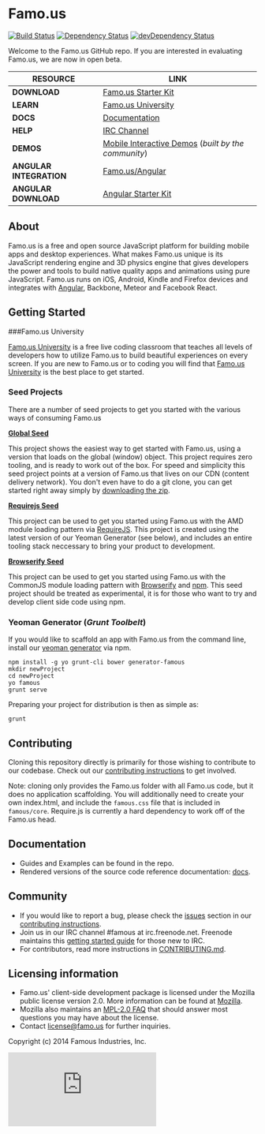 Famo.us
=======

[![Build Status](https://travis-ci.org/Famous/famous.svg?branch=master)](https://travis-ci.org/Famous/famous) [![Dependency Status](https://david-dm.org/Famous/famous.svg)](https://david-dm.org/Famous/famous) [![devDependency Status](https://david-dm.org/Famous/famous/dev-status.svg)](https://david-dm.org/Famous/famous#info=devDependencies)

Welcome to the Famo.us GitHub repo. If you are interested in evaluating Famo.us, we are now in open beta.

| RESOURCE | LINK |
|------------|---------|
| **DOWNLOAD** | [Famo.us Starter Kit][starter-kit] |
| **LEARN** | [Famo.us University][famous-university] |
| **DOCS** | [Documentation][famous-docs] |
| **HELP** | [IRC Channel][IRC] |
| **DEMOS** | [Mobile Interactive Demos][famous-demos] (*built by the community*)|
| **ANGULAR INTEGRATION** | [Famo.us/Angular][famous-angular] |
| **ANGULAR DOWNLOAD** | [Angular Starter Kit][famous-angular-starter-kit] |

## About

Famo.us is a free and open source JavaScript platform for building mobile apps and desktop experiences. What makes Famo.us unique is its JavaScript rendering engine and 3D physics engine that gives developers the power and tools to build native quality apps and animations using pure JavaScript. Famo.us runs on iOS, Android, Kindle and Firefox devices and integrates with [Angular][famous-angular], Backbone, Meteor and Facebook React. 

## Getting Started

###Famo.us University

[Famo.us University][famous-university] is a free live coding classroom that teaches all levels of developers how to utilize Famo.us to build beautiful experiences on every screen.  If you are new to Famo.us or to coding you will find that [Famo.us University][famous-university] is the best place to get started.

### Seed Projects

There are a number of seed projects to get you started with the various ways of consuming Famo.us

**[Global Seed][global-seed]**

This project shows the easiest way to get started with Famo.us, using a version that loads on the global (window) object.  This project requires zero tooling, and is ready to work out of the box.  For speed and simplicity this seed project points at a version of Famo.us that lives on our CDN (content delivery network).  You don't even have to do a git clone, you can get started right away simply by [downloading the zip][global-seed-download].

**[Requirejs Seed][requirejs-seed]**

This project can be used to get you started using Famo.us with the AMD module loading pattern via [RequireJS][requirejs].  This project is created using the latest version of our Yeoman Generator (see below), and includes an entire tooling stack neccessary to bring your product to development.

**[Browserify Seed][browserify-seed]**

This project can be used to get you started using Famo.us with the CommonJS module loading pattern with [Browserify][browserify] and [npm][npm].  This seed project should be treated as experimental, it is for those who want to try and develop client side code using npm.

### Yeoman Generator (*Grunt Toolbelt*)

If you would like to scaffold an app with Famo.us from the command line, install our [yeoman generator][github-generator] via npm.

    npm install -g yo grunt-cli bower generator-famous
    mkdir newProject
    cd newProject
    yo famous
    grunt serve

Preparing your project for distribution is then as simple as:

    grunt

## Contributing

Cloning this repository directly is primarily for those wishing to contribute to our codebase. Check out our [contributing instructions][contributing] to get involved. 
    
Note: cloning only provides the Famo.us folder with all Famo.us code, but it does no application scaffolding. You will additionally need to create your own index.html, and include the `famous.css` file that is included in `famous/core`. Require.js is currently a hard dependency to work off of the Famo.us head.
  
## Documentation

- Guides and Examples can be found in the repo.
- Rendered versions of the source code reference documentation: [docs][site-docs].

## Community

- If you would like to report a bug, please check the [issues][contributing-issues] section in our [contributing instructions][contributing].
- Join us in our IRC channel #famous at irc.freenode.net. Freenode maintains this [getting started guide][irc-getting-started] for those new to IRC.
- For contributors, read more instructions in [CONTRIBUTING.md][contributing-issues].

## Licensing information
- Famo.us' client-side development package is licensed under the Mozilla public license version 2.0.  More information can be found at [Mozilla][mpl].
- Mozilla also maintains an [MPL-2.0 FAQ][mpl-faq] that should answer most questions you may have about the license.
- Contact license@famo.us for further inquiries.

Copyright (c) 2014 Famous Industries, Inc.


[famous-site]: http://famo.us
[starter-kit]: http://code.famo.us/famous-starter-kit/famous-starter-kit.zip?source=repo
[famous-university]: https://famo.us/university
[famous-help]: https://famo.us/help
[famous-docs]: http://famo.us/docs
[famous-demos]: http://codepen.io/befamous/
[famous-angular]: http://famo.us/integrations/angular/
[famous-angular-starter-kit]: http://code.famo.us/famous-angular/latest/famous-angular-starter-kit.zip?source=repo
[IRC]: http://webchat.freenode.net/?channels=famous
[mpl]: http://www.mozilla.org/MPL/2.0/
[mpl-faq]: http://www.mozilla.org/MPL/2.0/FAQ.html
[site-install]: http://famo.us/install
[github-generator]: http://github.com/Famous/generator-famous.git
[site-guides]: http://famo.us/guides
[site-docs]: http://famo.us/docs
[site-university]: http://famo.us/university
[famous-organization-github]: http://github.com/Famous
[github-examples]: http://github.com/Famous/examples
[contributing]: https://github.com/Famous/famous/blob/master/CONTRIBUTING.md
[contributing-issues]: https://github.com/Famous/famous/blob/master/CONTRIBUTING.md#issues
[irc-getting-started]: http://freenode.net/using_the_network.shtml
[esr-questions]: http://www.catb.org/esr/faqs/smart-questions.html
[global-seed]: https://github.com/Famous/global-seed
[global-seed-download]: https://github.com/Famous/global-seed/archive/master.zip
[requirejs-seed]: https://github.com/Famous/requirejs-seed
[browserify-seed]: https://github.com/Famous/browserify-seed/
[requirejs]: http://requirejs.org/
[browserify]: http://browserify.org/
[npm]: http://npmjs.org


[![Analytics](https://ga-beacon.appspot.com/UA-34653957-5/famous/famous/README.md?pixel)](https://github.com/igrigorik/ga-beacon)
